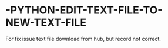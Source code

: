 # -PYTHON-EDIT-TEXT-FILE-TO-NEW-TEXT-FILE
For fix issue text file download from hub, but record not correct. 
